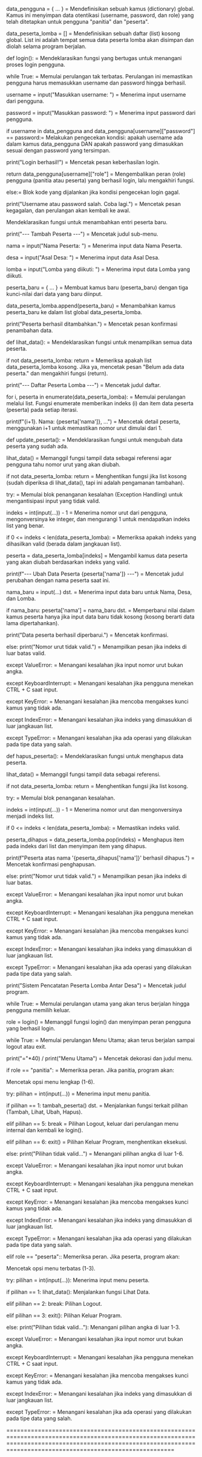 data_pengguna = { ... } = Mendefinisikan sebuah kamus (dictionary) global. Kamus ini menyimpan data otentikasi (username, password, dan role) yang telah ditetapkan untuk pengguna "panitia" dan "peserta".

data_peserta_lomba = [] = Mendefinisikan sebuah daftar (list) kosong global. List ini adalah tempat semua data peserta lomba akan disimpan dan diolah selama program berjalan.

def login(): = Mendeklarasikan fungsi yang bertugas untuk menangani proses login pengguna.

while True: = Memulai perulangan tak terbatas. Perulangan ini memastikan pengguna harus memasukkan username dan password hingga berhasil.

username = input("Masukkan username: ") = Menerima input username dari pengguna.

password = input("Masukkan password: ") = Menerima input password dari pengguna.

if username in data_pengguna and data_pengguna[username]["password"] == password:= Melakukan pengecekan kondisi: apakah username ada dalam kamus data_pengguna DAN apakah password yang dimasukkan sesuai dengan password yang tersimpan.

print("Login berhasil!") = Mencetak pesan keberhasilan login.

return data_pengguna[username]["role"] = Mengembalikan peran (role) pengguna (panitia atau peserta) yang berhasil login, lalu mengakhiri fungsi.

else:= Blok kode yang dijalankan jika kondisi pengecekan login gagal.

print("Username atau password salah. Coba lagi.") = Mencetak pesan kegagalan, dan perulangan akan kembali ke awal.

Mendeklarasikan fungsi untuk menambahkan entri peserta baru.

print("--- Tambah Peserta ---") = Mencetak judul sub-menu.

nama = input("Nama Peserta: ") = Menerima input data Nama Peserta.

desa = input("Asal Desa: ") = Menerima input data Asal Desa.

lomba = input("Lomba yang diikuti: ") = Menerima input data Lomba yang diikuti.

peserta_baru = { ... } = Membuat kamus baru (peserta_baru) dengan tiga kunci-nilai dari data yang baru diinput.

data_peserta_lomba.append(peserta_baru) = Menambahkan kamus peserta_baru ke dalam list global data_peserta_lomba.

print("Peserta berhasil ditambahkan.") = Mencetak pesan konfirmasi penambahan data.

def lihat_data(): = Mendeklarasikan fungsi untuk menampilkan semua data peserta.

if not data_peserta_lomba: return = Memeriksa apakah list data_peserta_lomba kosong. Jika ya, mencetak pesan "Belum ada data peserta." dan mengakhiri fungsi (return).

print("--- Daftar Peserta Lomba ---") = Mencetak judul daftar.

for i, peserta in enumerate(data_peserta_lomba): = Memulai perulangan melalui list. Fungsi enumerate memberikan indeks (i) dan item data peserta (peserta) pada setiap iterasi.

print(f"{i+1}. Nama: {peserta['nama']}, ...") = Mencetak detail peserta, menggunakan i+1 untuk memastikan nomor urut dimulai dari 1.

def update_peserta(): = Mendeklarasikan fungsi untuk mengubah data peserta yang sudah ada.

lihat_data() = Memanggil fungsi tampil data sebagai referensi agar pengguna tahu nomor urut yang akan diubah.

if not data_peserta_lomba: return = Menghentikan fungsi jika list kosong (sudah diperiksa di lihat_data(), tapi ini adalah pengamanan tambahan).

try: = Memulai blok penanganan kesalahan (Exception Handling) untuk mengantisipasi input yang tidak valid.

indeks = int(input(...)) - 1 = Menerima nomor urut dari pengguna, mengonversinya ke integer, dan mengurangi 1 untuk mendapatkan indeks list yang benar.

if 0 <= indeks < len(data_peserta_lomba): = Memeriksa apakah indeks yang dihasilkan valid (berada dalam jangkauan list).

peserta = data_peserta_lomba[indeks] = Mengambil kamus data peserta yang akan diubah berdasarkan indeks yang valid.

print(f"--- Ubah Data Peserta {peserta['nama']} ---") = Mencetak judul perubahan dengan nama peserta saat ini.

nama_baru = input(...) dst. = Menerima input data baru untuk Nama, Desa, dan Lomba.

if nama_baru: peserta['nama'] = nama_baru dst. = Memperbarui nilai dalam kamus peserta hanya jika input data baru tidak kosong (kosong berarti data lama dipertahankan).

print("Data peserta berhasil diperbarui.") = Mencetak konfirmasi.

else: print("Nomor urut tidak valid.") = Menampilkan pesan jika indeks di luar batas valid.

except ValueError: = Menangani kesalahan jika input nomor urut bukan angka.

except KeyboardInterrupt: = Menangani kesalahan jika pengguna menekan CTRL + C saat input.

except KeyError: = Menangani kesalahan jika mencoba mengakses kunci kamus yang tidak ada.

except IndexError: = Menangani kesalahan jika indeks yang dimasukkan di luar jangkauan list.

except TypeError: = Menangani kesalahan jika ada operasi yang dilakukan pada tipe data yang salah.

def hapus_peserta(): = Mendeklarasikan fungsi untuk menghapus data peserta.

lihat_data() = Memanggil fungsi tampil data sebagai referensi.

if not data_peserta_lomba: return = Menghentikan fungsi jika list kosong.

try: = Memulai blok penanganan kesalahan.

indeks = int(input(...)) - 1 = Menerima nomor urut dan mengonversinya menjadi indeks list.

if 0 <= indeks < len(data_peserta_lomba): = Memastikan indeks valid.

peserta_dihapus = data_peserta_lomba.pop(indeks) = Menghapus item pada indeks dari list dan menyimpan item yang dihapus.

print(f"Peserta atas nama '{peserta_dihapus['nama']}' berhasil dihapus.") = Mencetak konfirmasi penghapusan.

else: print("Nomor urut tidak valid.") = Menampilkan pesan jika indeks di luar batas.

except ValueError: = Menangani kesalahan jika input nomor urut bukan angka.

except KeyboardInterrupt: = Menangani kesalahan jika pengguna menekan CTRL + C saat input.

except KeyError: = Menangani kesalahan jika mencoba mengakses kunci kamus yang tidak ada.

except IndexError: = Menangani kesalahan jika indeks yang dimasukkan di luar jangkauan list.

except TypeError: = Menangani kesalahan jika ada operasi yang dilakukan pada tipe data yang salah.

print("Sistem Pencatatan Peserta Lomba Antar Desa") = Mencetak judul program.

while True: = Memulai perulangan utama yang akan terus berjalan hingga pengguna memilih keluar.

role = login() = Memanggil fungsi login() dan menyimpan peran pengguna yang berhasil login.

while True: = Memulai perulangan Menu Utama; akan terus berjalan sampai logout atau exit.

print("="*40) / print("Menu Utama") = Mencetak dekorasi dan judul menu.

if role == "panitia": = Memeriksa peran. Jika panitia, program akan:

Mencetak opsi menu lengkap (1-6).

try: pilihan = int(input(...)) = Menerima input menu panitia.

if pilihan == 1: tambah_peserta() dst. = Menjalankan fungsi terkait pilihan (Tambah, Lihat, Ubah, Hapus).

elif pilihan == 5: break = Pilihan Logout, keluar dari perulangan menu internal dan kembali ke login().

elif pilihan == 6: exit() = Pilihan Keluar Program, menghentikan eksekusi.

else: print("Pilihan tidak valid...") = Menangani pilihan angka di luar 1-6.

except ValueError: = Menangani kesalahan jika input nomor urut bukan angka.

except KeyboardInterrupt: = Menangani kesalahan jika pengguna menekan CTRL + C saat input.

except KeyError: = Menangani kesalahan jika mencoba mengakses kunci kamus yang tidak ada.

except IndexError: = Menangani kesalahan jika indeks yang dimasukkan di luar jangkauan list.

except TypeError: = Menangani kesalahan jika ada operasi yang dilakukan pada tipe data yang salah.

elif role == "peserta":: Memeriksa peran. Jika peserta, program akan:

Mencetak opsi menu terbatas (1-3).

try: pilihan = int(input(...)): Menerima input menu peserta.

if pilihan == 1: lihat_data(): Menjalankan fungsi Lihat Data.

elif pilihan == 2: break: Pilihan Logout.

elif pilihan == 3: exit(): Pilihan Keluar Program.

else: print("Pilihan tidak valid..."): Menangani pilihan angka di luar 1-3.

except ValueError: = Menangani kesalahan jika input nomor urut bukan angka.

except KeyboardInterrupt: = Menangani kesalahan jika pengguna menekan CTRL + C saat input.

except KeyError: = Menangani kesalahan jika mencoba mengakses kunci kamus yang tidak ada.

except IndexError: = Menangani kesalahan jika indeks yang dimasukkan di luar jangkauan list.

except TypeError: = Menangani kesalahan jika ada operasi yang dilakukan pada tipe data yang salah.

==================================================================================================================================================================================================================

